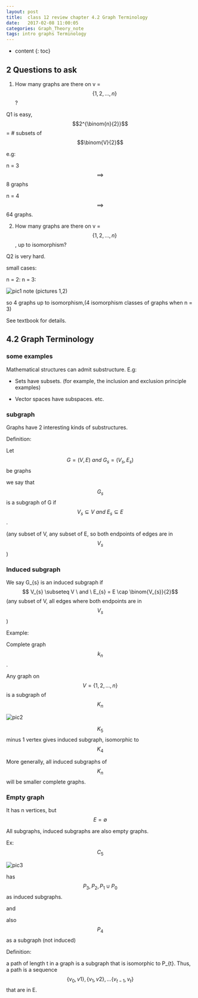 ```yaml
---
layout: post
title:  class 12 review chapter 4.2 Graph Terminology
date:   2017-02-08 11:00:05
categories: Graph_Theory_note
tags: intro graphs Terminology
---
```


* content
{: toc}

## 2 Questions to ask






1) How many graphs are there on v = $$\{1,2,...,n\}$$?

Q1 is easy, $$2^{\binom{n}{2}}$$ = # subsets of $$\binom{V}{2}$$

e.g: 

n = 3 $$\implies$$ 8 graphs

n = 4 $$\implies$$ 64 graphs.

2) How many graphs are there on v = $$\{1,2,...,n\}$$, up to isomorphism?

Q2 is very hard. 

small cases: 

n = 2: 
n = 3:

![pic1]()
note (pictures 1,2)

so 4 graphs up to isomorphism,(4 isomorphism classes of graphs when n = 3)

See textbook for details. 

## 4.2 Graph Terminology

### some examples 

Mathematical structures can admit substructure. 
E.g: 
* Sets have subsets. 
(for example, the inclusion and exclusion principle examples)

* Vector spaces have subspaces. etc. 

### subgraph

Graphs have 2 interesting kinds of substructures. 

Definition: 

Let $$G = (V,E) \ and \ G_{s}=(V_{s},E_{s})$$ be graphs

we say that $$G_{s}$$ is a subgraph of G if $$V_{s} \subseteq V \ and \ E_{s} \subseteq E$$ . 

(any subset of V, any subset of E, so both endpoints of edges are in $$V_{s}$$)

### Induced subgraph

We say G_{s} is an induced subgraph if $$ V_{s} \subseteq V \ and \ E_{s} = E \cap \binom{V_{s}}{2}$$
(any subset of V, all edges where both endpoints are in $$V_{s}$$)

Example: 

Complete graph $$k_{n}$$. 

Any graph on $$V=\{1,2,...,n\}$$ is a subgraph of $$K_{n}$$


![pic2](http://codeforces.com/predownloaded/39/08/39085911e4e5d0b91cd812218476747f62ee4074.png)

$$K_{5}$$ minus 1 vertex gives induced subgraph, isomorphic to $$K_{4}$$

More generally, all induced subgraphs of $$K_{n}$$ will be smaller complete graphs. 

### Empty graph

It has n vertices, but $$E = \emptyset$$

All subgraphs, induced subgraphs are also empty graphs. 

Ex: $$C_{5}$$

![pic3]()

has $$P_{3}, P_{2},P_{1} \cup P_{0} $$ as induced subgraphs. 

and 

also $$P_{4}$$ as a subgraph (not induced)




Definition:

a path of length t in a graph  is a subgraph that is isomorphic to P_{t}. Thus, a path is a sequence $$\{v_{0},v{1}\},\{ v_{1},v{2}\},...\{v_{t-1},v_{t}\}$$ that are in E. 





